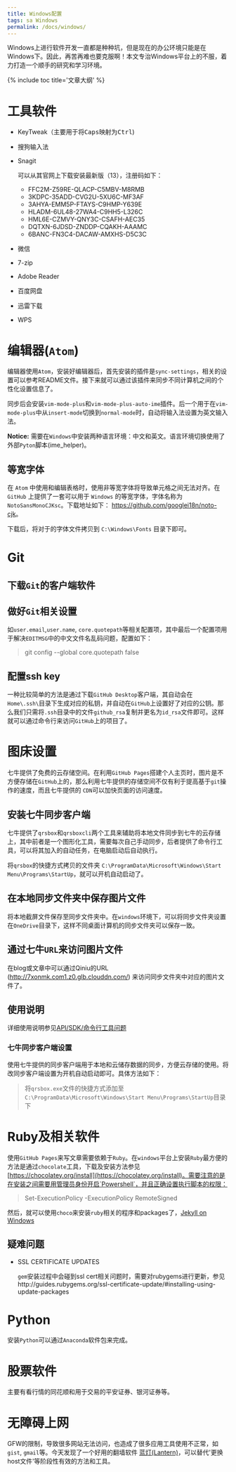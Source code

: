 ```yaml
---
title: Windows配置
tags: sa Windows
permalink: /docs/windows/
---
```


Windows上进行软件开发一直都是种种坑，但是现在的办公环境只能是在Windows下。因此，再苦再难也要克服啊！本文专治Windows平台上的不服，着力打造一个顺手的研究和学习环境。

{% include toc title='文章大纲' %}

# 工具软件

- KeyTweak（主要用于将<kbd>Caps</kbd>映射为<kbd>Ctrl</kbd>)

- 搜狗输入法

- Snagit

  可以从其官网上下载安装最新版（13），注册码如下：

  - FFC2M-Z59RE-QLACP-C5MBV-M8RMB
  - 3KDPC-35ADD-CVG2U-5XU6C-MF3AF
  - 3AHYA-EMM5P-FTAYS-C9HMP-Y639E
  - HLADM-6UL48-27WA4-C9HH5-L326C
  - HML6E-CZMVY-QNY3C-CSAFH-AEC35
  - DQTXN-6JDSD-ZNDDP-CQAKH-AAAMC
  - 6BANC-FN3C4-DACAW-AMXHS-D5C3C

- 微信

- 7-zip

- Adobe Reader

- 百度网盘

- 迅雷下载

- WPS

# 编辑器(`Atom`)

编辑器使用`Atom`，安装好编辑器后，首先安装的插件是`sync-settings`，相关的设置可以参考README文件。接下来就可以通过该插件来同步不同计算机之间的个性化设置信息了。

同步后会安装`vim-mode-plus`和`vim-mode-plus-auto-ime`插件。后一个用于在`vim-mode-plus`中从`insert-mode`切换到`normal-mode`时，自动将输入法设置为英文输入法。

**Notice:** 需要在`Windows`中安装两种语言环境：中文和英文。语言环境切换使用了外部`Pyton`脚本(ime_helper)。

## 等宽字体

在 `Atom` 中使用和编辑表格时，使用非等宽字体将导致单元格之间无法对齐。在 `GitHub` 上提供了一套可以用于 `Windows` 的等宽字体，字体名称为 `NotoSansMonoCJKsc`。下载地址如下： <https://github.com/googlei18n/noto-cjk>。

下载后，将对于的字体文件拷贝到 `C:\Windows\Fonts` 目录下即可。

# Git

## 下载`Git`的客户端软件

## 做好`Git`相关设置

如`user.email`,`user.name`,   `core.quotepath`等相关配置项，其中最后一个配置项用于解决`EDITMSG`中的中文文件名乱码问题，配置如下：

> git config --global core.quotepath false

## 配置ssh key

一种比较简单的方法是通过下载`GitHub Desktop`客户端，其自动会在`Home\.ssh\`目录下生成对应的私钥，并自动在`GitHub`上设置好了对应的公钥。那么我们只需将`.ssh`目录中的文件`github_rsa`复制并更名为`id_rsa`文件即可。这样就可以通过命令行来访问`GitHub`上的项目了。

# 图床设置

七牛提供了免费的云存储空间。在利用`GitHub Pages`搭建个人主页时，图片是不方便存储在`GitHub`上的，那么利用七牛提供的存储空间不仅有利于提高基于`git`操作的速度，而且七牛提供的 `CDN`可以加快页面的访问速度。

## 安装七牛同步客户端

七牛提供了`qrsbox`和`qrsboxcli`两个工具来辅助将本地文件同步到七牛的云存储上，其中前者是一个图形化工具，需要每次自己手动同步，后者提供了命令行工具，可以将其加入的自动任务，在电脑启动后自动执行。

将`qrsbox`的快捷方式拷贝的文件夹 `C:\ProgramData\Microsoft\Windows\Start Menu\Programs\StartUp`，就可以开机自动启动了。

## 在本地同步文件夹中保存图片文件

将本地截屏文件保存至同步文件夹中。在`windows`环境下，可以将同步文件夹设置在`OneDrive`目录下，这样不同桌面计算机的同步文件夹可以保存一致。

## 通过七牛`URL`来访问图片文件

在blog或文章中可以通过Qiniu的URL (http://7xonmk.com1.z0.glb.clouddn.com/) 来访问同步文件夹中对应的图片文件了。

## 使用说明

详细使用说明参见[API/SDK/命令行工具问题](https://support.qiniu.com/question/category?id=69503&categoryTitle=%E5%AF%B9%E8%B1%A1%E5%AD%98%E5%82%A8&forumTitle=API%2FSDK%20%2F%20%E5%91%BD%E4%BB%A4%E8%A1%8C%E5%B7%A5%E5%85%B7%E9%97%AE%E9%A2%98)

### 七牛同步客户端设置

使用七牛提供的同步客户端用于本地和云储存数据的同步，方便云存储的使用。将改同步客户端设置为开机自动启动即可。具体方法如下：

> 将`qrsbox.exe`文件的快捷方式添加至`C:\ProgramData\Microsoft\Windows\Start Menu\Programs\StartUp`目录下


# Ruby及相关软件

使用`GitHub Pages`来写文章需要依赖于`Ruby`。在`windows`平台上安装`Ruby`最方便的方法是通过`chocolate`工具，下载及安装方法参见 [https://chocolatey.org/install](https://chocolatey.org/install)。需要注意的是在安装之间需要用管理员身份开启`Powershell`，并且正确设置执行脚本的权限：

>  Set-ExecutionPolicy -ExecutionPolicy RemoteSigned

然后，就可以使用`choco`来安装`ruby`相关的程序和packages了，[Jekyll on Windows](https://jekyllrb.com/docs/windows/#installation)

## 疑难问题

- SSL CERTIFICATE UPDATES

  `gem`安装过程中会碰到ssl cert相关问题时，需要对rubygems进行更新，参见http://guides.rubygems.org/ssl-certificate-update/#installing-using-update-packages

# Python

安装`Python`可以通过`Anaconda`软件包来完成。

# 股票软件

主要有看行情的同花顺和用于交易的平安证券、银河证券等。

# 无障碍上网

GFW的限制，导致很多网站无法访问，也造成了很多应用工具使用不正常，如`gist`, `gmail`等。今天发现了一个好用的翻墙软件 [蓝灯(Lantern)](https://github.com/getlantern/forum)，可以替代'更换host文件'等阶段性有效的方法和工具。
